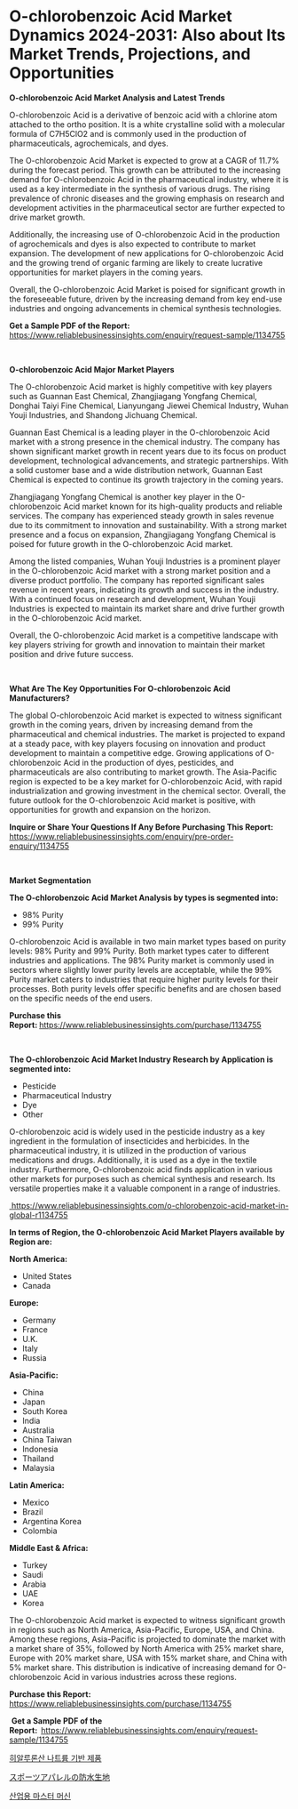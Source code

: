<p><h1>O-chlorobenzoic Acid Market Dynamics 2024-2031: Also about Its Market Trends, Projections, and Opportunities</h1></p><p><strong>O-chlorobenzoic Acid Market Analysis and Latest Trends</strong></p>
<p><p>O-chlorobenzoic Acid is a derivative of benzoic acid with a chlorine atom attached to the ortho position. It is a white crystalline solid with a molecular formula of C7H5ClO2 and is commonly used in the production of pharmaceuticals, agrochemicals, and dyes.</p><p>The O-chlorobenzoic Acid Market is expected to grow at a CAGR of 11.7% during the forecast period. This growth can be attributed to the increasing demand for O-chlorobenzoic Acid in the pharmaceutical industry, where it is used as a key intermediate in the synthesis of various drugs. The rising prevalence of chronic diseases and the growing emphasis on research and development activities in the pharmaceutical sector are further expected to drive market growth.</p><p>Additionally, the increasing use of O-chlorobenzoic Acid in the production of agrochemicals and dyes is also expected to contribute to market expansion. The development of new applications for O-chlorobenzoic Acid and the growing trend of organic farming are likely to create lucrative opportunities for market players in the coming years.</p><p>Overall, the O-chlorobenzoic Acid Market is poised for significant growth in the foreseeable future, driven by the increasing demand from key end-use industries and ongoing advancements in chemical synthesis technologies.</p></p>
<p><strong>Get a Sample PDF of the Report:&nbsp;</strong> <a href="https://www.reliablebusinessinsights.com/enquiry/request-sample/1134755">https://www.reliablebusinessinsights.com/enquiry/request-sample/1134755</a></p>
<p>&nbsp;</p>
<p><strong>O-chlorobenzoic Acid Major Market Players</strong></p>
<p><p>The O-chlorobenzoic Acid market is highly competitive with key players such as Guannan East Chemical, Zhangjiagang Yongfang Chemical, Donghai Taiyi Fine Chemical, Lianyungang Jiewei Chemical Industry, Wuhan Youji Industries, and Shandong Jichuang Chemical.</p><p>Guannan East Chemical is a leading player in the O-chlorobenzoic Acid market with a strong presence in the chemical industry. The company has shown significant market growth in recent years due to its focus on product development, technological advancements, and strategic partnerships. With a solid customer base and a wide distribution network, Guannan East Chemical is expected to continue its growth trajectory in the coming years.</p><p>Zhangjiagang Yongfang Chemical is another key player in the O-chlorobenzoic Acid market known for its high-quality products and reliable services. The company has experienced steady growth in sales revenue due to its commitment to innovation and sustainability. With a strong market presence and a focus on expansion, Zhangjiagang Yongfang Chemical is poised for future growth in the O-chlorobenzoic Acid market.</p><p>Among the listed companies, Wuhan Youji Industries is a prominent player in the O-chlorobenzoic Acid market with a strong market position and a diverse product portfolio. The company has reported significant sales revenue in recent years, indicating its growth and success in the industry. With a continued focus on research and development, Wuhan Youji Industries is expected to maintain its market share and drive further growth in the O-chlorobenzoic Acid market.</p><p>Overall, the O-chlorobenzoic Acid market is a competitive landscape with key players striving for growth and innovation to maintain their market position and drive future success.</p></p>
<p>&nbsp;</p>
<p><strong>What Are The Key Opportunities For O-chlorobenzoic Acid Manufacturers?</strong></p>
<p><p>The global O-chlorobenzoic Acid market is expected to witness significant growth in the coming years, driven by increasing demand from the pharmaceutical and chemical industries. The market is projected to expand at a steady pace, with key players focusing on innovation and product development to maintain a competitive edge. Growing applications of O-chlorobenzoic Acid in the production of dyes, pesticides, and pharmaceuticals are also contributing to market growth. The Asia-Pacific region is expected to be a key market for O-chlorobenzoic Acid, with rapid industrialization and growing investment in the chemical sector. Overall, the future outlook for the O-chlorobenzoic Acid market is positive, with opportunities for growth and expansion on the horizon.</p></p>
<p><strong>Inquire or Share Your Questions If Any Before Purchasing This Report:</strong> <a href="https://www.reliablebusinessinsights.com/enquiry/pre-order-enquiry/1134755">https://www.reliablebusinessinsights.com/enquiry/pre-order-enquiry/1134755</a></p>
<p>&nbsp;</p>
<p><strong>Market Segmentation</strong></p>
<p><strong>The O-chlorobenzoic Acid Market Analysis by types is segmented into:</strong></p>
<p><ul><li>98% Purity</li><li>99% Purity</li></ul></p>
<p><p>O-chlorobenzoic Acid is available in two main market types based on purity levels: 98% Purity and 99% Purity. Both market types cater to different industries and applications. The 98% Purity market is commonly used in sectors where slightly lower purity levels are acceptable, while the 99% Purity market caters to industries that require higher purity levels for their processes. Both purity levels offer specific benefits and are chosen based on the specific needs of the end users.</p></p>
<p><strong>Purchase this Report:&nbsp;</strong><a href="https://www.reliablebusinessinsights.com/purchase/1134755">https://www.reliablebusinessinsights.com/purchase/1134755</a></p>
<p>&nbsp;</p>
<p><strong>The O-chlorobenzoic Acid Market Industry Research by Application is segmented into:</strong></p>
<p><ul><li>Pesticide</li><li>Pharmaceutical Industry</li><li>Dye</li><li>Other</li></ul></p>
<p><p>O-chlorobenzoic acid is widely used in the pesticide industry as a key ingredient in the formulation of insecticides and herbicides. In the pharmaceutical industry, it is utilized in the production of various medications and drugs. Additionally, it is used as a dye in the textile industry. Furthermore, O-chlorobenzoic acid finds application in various other markets for purposes such as chemical synthesis and research. Its versatile properties make it a valuable component in a range of industries.</p></p>
<p><a href="https://www.reliablebusinessinsights.com/o-chlorobenzoic-acid-market-in-global-r1134755">&nbsp;https://www.reliablebusinessinsights.com/o-chlorobenzoic-acid-market-in-global-r1134755</a></p>
<p><strong>In terms of Region, the O-chlorobenzoic Acid Market Players available by Region are:</strong></p>
<p>
    <p> <strong> North America: </strong>
        <ul>
            <li>United States</li>
            <li>Canada</li>
        </ul>
        </p> 
    <p> <strong> Europe: </strong>
        <ul>
            <li>Germany</li>
            <li>France</li>
            <li>U.K.</li>
            <li>Italy</li>
            <li>Russia</li>
        </ul>
        </p> 
    <p> <strong> Asia-Pacific: </strong>
        <ul>
            <li>China</li>
            <li>Japan</li>
            <li>South Korea</li>
            <li>India</li>
            <li>Australia</li>
            <li>China Taiwan</li>
            <li>Indonesia</li>
            <li>Thailand</li>
            <li>Malaysia</li>
        </ul>
        </p> 
    <p> <strong> Latin America: </strong>
        <ul>
            <li>Mexico</li>
            <li>Brazil</li>
            <li>Argentina Korea</li>
            <li>Colombia</li>
        </ul>
        </p> 
    <p> <strong> Middle East & Africa: </strong>
        <ul>
            <li>Turkey</li>
            <li>Saudi</li>
            <li>Arabia</li>
            <li>UAE</li>
            <li>Korea</li>
        </ul>
    </p>
    </p>
<p><p>The O-chlorobenzoic Acid market is expected to witness significant growth in regions such as North America, Asia-Pacific, Europe, USA, and China. Among these regions, Asia-Pacific is projected to dominate the market with a market share of 35%, followed by North America with 25% market share, Europe with 20% market share, USA with 15% market share, and China with 5% market share. This distribution is indicative of increasing demand for O-chlorobenzoic Acid in various industries across these regions.</p></p>
<p><strong>Purchase this Report: </strong><a href="https://www.reliablebusinessinsights.com/purchase/1134755">https://www.reliablebusinessinsights.com/purchase/1134755</a></p>
<p>&nbsp;<strong>Get a Sample PDF of the Report:&nbsp;&nbsp;</strong><a href="https://www.reliablebusinessinsights.com/enquiry/request-sample/1134755">https://www.reliablebusinessinsights.com/enquiry/request-sample/1134755</a></p>
<p><strong></strong></p>
<p><p><a href="https://medium.com/@fly879567/%EB%82%98%ED%8A%B8%EB%A5%A8-%ED%9E%88%EC%95%8C%EB%A3%A8%EB%A1%9C%EB%84%A4%EC%9D%B4%ED%8A%B8-%EA%B8%B0%EB%B0%98-%EC%A0%9C%ED%92%88-%EC%8B%9C%EC%9E%A5-%EB%B6%84%EC%84%9D-cagr-%EC%8B%9C%EC%9E%A5-%EC%84%B8%EB%B6%84%ED%99%94-%EB%B0%8F-%EA%B8%80%EB%A1%9C%EB%B2%8C-%EC%82%B0%EC%97%85-%EA%B0%9C%EC%9A%94-0cc3f52ea4f7">히알루론산 나트륨 기반 제품</a></p><p><a href="https://medium.com/@josephmiller1959/%E9%98%B2%E6%B0%B4%E7%94%9F%E5%9C%B0%E3%82%92%E4%BD%BF%E7%94%A8%E3%81%97%E3%81%9F%E3%82%B9%E3%83%9D%E3%83%BC%E3%83%84%E3%82%A6%E3%82%A7%E3%82%A2%E5%B8%82%E5%A0%B4%E5%88%86%E6%9E%90-%E3%81%9D%E3%81%AEcagr-%E5%B8%82%E5%A0%B4%E3%82%BB%E3%82%B0%E3%83%A1%E3%83%B3%E3%83%86%E3%83%BC%E3%82%B7%E3%83%A7%E3%83%B3-%E3%82%B0%E3%83%AD%E3%83%BC%E3%83%90%E3%83%AB%E7%94%A3%E6%A5%AD%E6%A6%82%E8%A6%81-58af31573c87">スポーツアパレルの防水生地</a></p><p><a href="https://medium.com/@jonatanjast1928/%EC%82%B0%EC%97%85-%EB%A7%88%EC%8A%A4%ED%84%B0-%EA%B8%B0%EA%B3%84-%EC%8B%9C%EC%9E%A5-%EC%9D%B8%EC%82%AC%EC%9D%B4%ED%8A%B8-%EC%8B%9C%EC%9E%A5-%EB%8F%99%ED%96%A5-%EC%84%B1%EC%9E%A5-2024%EB%85%84%EB%B6%80%ED%84%B0-2031%EB%85%84%EA%B9%8C%EC%A7%80-%EC%98%88%EC%B8%A1%EB%90%9C-%EA%B2%83-d1dba4b085a6">산업용 마스터 머신</a></p></p>